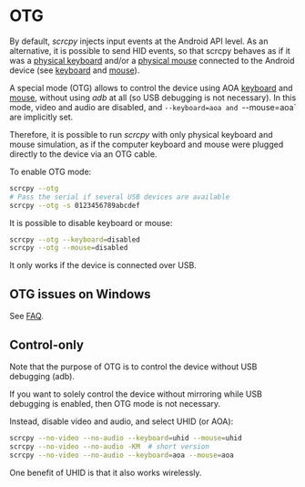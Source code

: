 # OTG

By default, _scrcpy_ injects input events at the Android API level. As an
alternative, it is possible to send HID events, so that scrcpy behaves as if it
was a [physical keyboard] and/or a [physical mouse] connected to the Android
device (see [keyboard](keyboard.md) and [mouse](mouse.md)).

[physical keyboard]: keyboard.md#physical-keyboard-simulation
[physical mouse]: physical-keyboard-simulation

A special mode (OTG) allows to control the device using AOA
[keyboard](keyboard.md#aoa) and [mouse](mouse.md#aoa), without using _adb_ at
all (so USB debugging is not necessary). In this mode, video and audio are
disabled, and `--keyboard=aoa and `--mouse=aoa` are implicitly set.

Therefore, it is possible to run _scrcpy_ with only physical keyboard and mouse
simulation, as if the computer keyboard and mouse were plugged directly to the
device via an OTG cable.

To enable OTG mode:

```bash
scrcpy --otg
# Pass the serial if several USB devices are available
scrcpy --otg -s 0123456789abcdef
```

It is possible to disable keyboard or mouse:

```bash
scrcpy --otg --keyboard=disabled
scrcpy --otg --mouse=disabled
```

It only works if the device is connected over USB.

## OTG issues on Windows

See [FAQ](/FAQ.md#otg-issues-on-windows).


## Control-only

Note that the purpose of OTG is to control the device without USB debugging
(adb).

If you want to solely control the device without mirroring while USB debugging
is enabled, then OTG mode is not necessary.

Instead, disable video and audio, and select UHID (or AOA):

```bash
scrcpy --no-video --no-audio --keyboard=uhid --mouse=uhid
scrcpy --no-video --no-audio -KM  # short version
scrcpy --no-video --no-audio --keyboard=aoa --mouse=aoa
```

One benefit of UHID is that it also works wirelessly.

